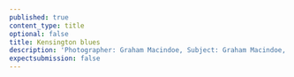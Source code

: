 ```yaml
---
published: true
content_type: title
optional: false
title: Kensington blues
description: 'Photographer: Graham Macindoe, Subject: Graham Macindoe, Audience: Susan Stellin, Expert context: Susan Stellin'
expectsubmission: false
---
```

